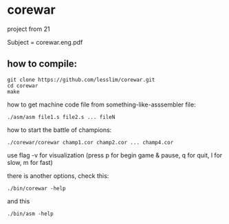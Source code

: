 # corewar
project from 21

Subject = corewar.eng.pdf

## how to compile:
```
git clone https://github.com/lesslim/corewar.git
cd corewar
make
```

how to get machine code file from something-like-asssembler file:
```
./asm/asm file1.s file2.s ... fileN
```

how to start the battle of champions:
```
./corewar/corewar champ1.cor champ2.cor ... champ4.cor
```
use flag -v for visualization (press p for begin game & pause, q for quit, l for slow, m for fast)

there is another options, check this:
```
./bin/corewar -help
```
and this
```
./bin/asm -help
```
